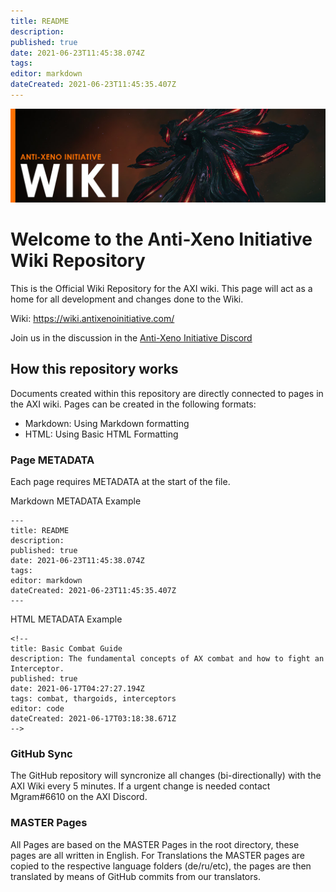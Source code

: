 ```yaml
---
title: README
description: 
published: true
date: 2021-06-23T11:45:38.074Z
tags: 
editor: markdown
dateCreated: 2021-06-23T11:45:35.407Z
---
```


![](img/home.jpg)
# Welcome to the Anti-Xeno Initiative Wiki Repository
This is the Official Wiki Repository for the AXI wiki. This page will act as a home for all development and changes done to the Wiki.

Wiki: https://wiki.antixenoinitiative.com/

Join us in the discussion in the [Anti-Xeno Initiative Discord](https://discord.gg/bqmDxdm)

## How this repository works

Documents created within this repository are directly connected to pages in the AXI wiki. Pages can be created in the following formats:

- Markdown: Using Markdown formatting
- HTML: Using Basic HTML Formatting

### Page METADATA

Each page requires METADATA at the start of the file.

Markdown METADATA Example
```
---
title: README
description: 
published: true
date: 2021-06-23T11:45:38.074Z
tags: 
editor: markdown
dateCreated: 2021-06-23T11:45:35.407Z
---
```

HTML METADATA Example
```
<!--
title: Basic Combat Guide
description: The fundamental concepts of AX combat and how to fight an Interceptor.
published: true
date: 2021-06-17T04:27:27.194Z
tags: combat, thargoids, interceptors
editor: code
dateCreated: 2021-06-17T03:18:38.671Z
-->
```

### GitHub Sync

The GitHub repository will syncronize all changes (bi-directionally) with the AXI Wiki every 5 minutes. If a urgent change is needed contact Mgram#6610 on the AXI Discord.

### MASTER Pages

All Pages are based on the MASTER Pages in the root directory, these pages are all written in English. For Translations the MASTER pages are copied to the respective language folders (de/ru/etc), the pages are then translated by means of GitHub commits from our translators.
